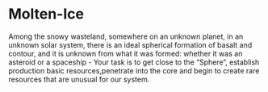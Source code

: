 # Molten-Ice
Among the snowy wasteland, somewhere on an unknown planet, in an unknown solar system, there is an ideal spherical formation of basalt and contour, and it is unknown from what it was formed: whether it was an asteroid or a spaceship - Your task is to get close to the “Sphere”, establish production basic resources,penetrate into the core and begin to create rare resources that are unusual for our system.
